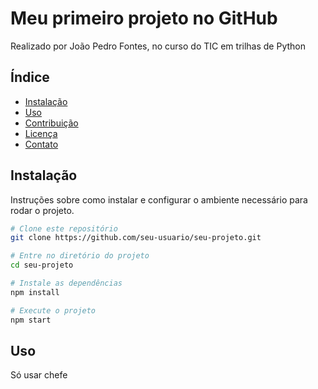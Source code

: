 # Meu primeiro projeto no GitHub
Realizado por João Pedro Fontes, no curso do TIC em trilhas de Python
## Índice

- [Instalação](#instalação)
- [Uso](#uso)
- [Contribuição](#contribuição)
- [Licença](#licença)
- [Contato](#contato)

## Instalação

Instruções sobre como instalar e configurar o ambiente necessário para rodar o projeto.

```bash
# Clone este repositório
git clone https://github.com/seu-usuario/seu-projeto.git

# Entre no diretório do projeto
cd seu-projeto

# Instale as dependências
npm install

# Execute o projeto
npm start
```

## Uso

Só usar chefe
